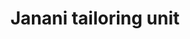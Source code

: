 ---
title: "Janani tailoring unit"
url: /thiruvananthapuram/janani-tailoring-unit/
shop: Schneiderei
---